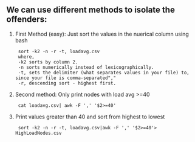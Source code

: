 ## We can use different methods to isolate the offenders:

1. First Method (easy): Just sort the values in the nuerical column using bash

        sort -k2 -n -r -t, loadavg.csv
        where,
        -k2 sorts by column 2.
        -n sorts numerically instead of lexicographically.
        -t, sets the delimiter (what separates values in your file) to, since your file is comma-separated","
        -r, descending sort - highest first.

2. Second method: Only print nodes with load avg >=40

        cat loadavg.csv| awk -F ',' '$2>=40'


3. Print values greater than 40 and sort from highest to lowest

        sort -k2 -n -r -t, loadavg.csv|awk -F ',' '$2>=40'> HighLoadNodes.csv
